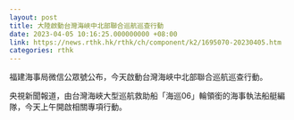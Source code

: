 ```yaml
---
layout: post
title: 大陸啟動台灣海峽中北部聯合巡航巡查行動
date: 2023-04-05 10:16:25.000000000 +08:00
link: https://news.rthk.hk/rthk/ch/component/k2/1695070-20230405.htm
categories: rthk
---
```


福建海事局微信公眾號公布，今天啟動台灣海峽中北部聯合巡航巡查行動。

央視新聞報道，由台灣海峽大型巡航救助船「海巡06」輪領銜的海事執法船艇編隊，今天上午開啟相關專項行動。
